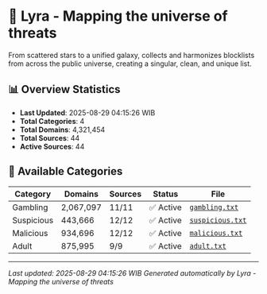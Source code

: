 # 🌌 Lyra - Mapping the universe of threats

From scattered stars to a unified galaxy, collects and harmonizes blocklists from across the public universe, creating a singular, clean, and unique list.

## 📊 Overview Statistics

- **Last Updated**: 2025-08-29 04:15:26 WIB
- **Total Categories**: 4
- **Total Domains**: 4,321,454
- **Total Sources**: 44
- **Active Sources**: 44

## 📂 Available Categories

| Category | Domains | Sources | Status | File |
|----------|---------|---------|--------|------|
| Gambling | 2,067,097 | 11/11 | ✅ Active | [`gambling.txt`](blocklist/gambling.txt) |
| Suspicious | 443,666 | 12/12 | ✅ Active | [`suspicious.txt`](blocklist/suspicious.txt) |
| Malicious | 934,696 | 12/12 | ✅ Active | [`malicious.txt`](blocklist/malicious.txt) |
| Adult | 875,995 | 9/9 | ✅ Active | [`adult.txt`](blocklist/adult.txt) |


---

*Last updated: 2025-08-29 04:15:26 WIB*
*Generated automatically by Lyra - Mapping the universe of threats*
